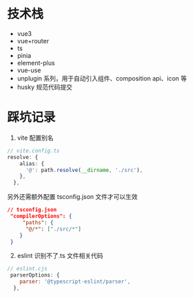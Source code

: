 # 技术栈

- vue3
- vue+router
- ts
- pinia
- element-plus
- vue-use
- unplugin 系列，用于自动引入组件、composition api、icon 等
- husky 规范代码提交

# 踩坑记录

1. vite 配置别名

```ts
// vite.config.ts
resolve: {
    alias: {
      '@': path.resolve(__dirname, './src'),
    },
  },
```

另外还需额外配置 tsconfig.json 文件才可以生效

```json
// tsconfig.json
 "compilerOptions": {
     "paths": {
      "@/*": ["./src/*"]
    }
 }
```

2. eslint 识别不了.ts 文件相关代码

```js
// eslint.cjs
 parserOptions: {
    parser: '@typescript-eslint/parser',
  },
```
